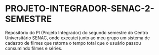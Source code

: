 # PROJETO-INTEGRADOR-SENAC-2-SEMESTRE
Repositório do PI (Projeto Integrador) do segundo semestre do Centro Universitário SENAC, onde executei junto ao meu grupo um sistema de cadastro de filmes que retorna o tempo total que o usuário passou consumindo filmes e séries.
